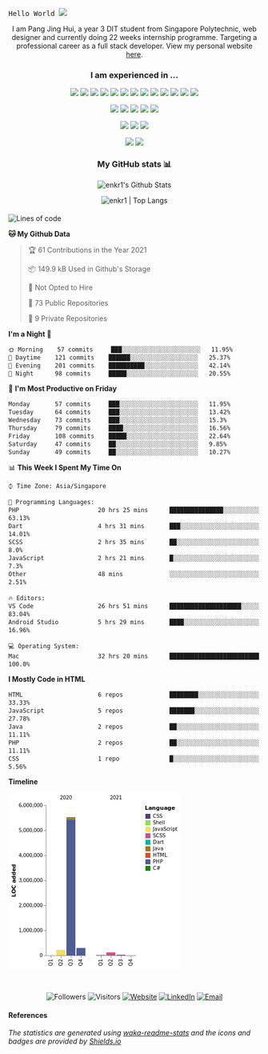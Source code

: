 <samp>Hello World <img src="https://media.giphy.com/media/hvRJCLFzcasrR4ia7z/giphy.gif" width="25px"></samp>

<p align="center">
<!--   <samp> -->
  I am Pang Jing Hui, a year 3 DIT student from Singapore Polytechnic, web designer and currently doing 22 weeks internship programme. 
  Targeting a professional career as a full stack developer. 
  View my personal website <a href="https://enkr.business" target="_blank">here</a>.
<!--   </samp> -->
</p>

<h3 align="center">
<!--   <samp> -->
    I am experienced in ... 
<!--   </samp> -->
</h3>

<p align="center">
  <img src="http://img.shields.io/badge/-Java-F89820?style=flat&logo=java&logoColor=white">
  <img src="http://img.shields.io/badge/-PHP-8993be?style=flat&logo=php&logoColor=white">
  <img src="https://img.shields.io/badge/-C%23-e6000d?style=flat&logo=c-sharp&logoColor=ffffff">
  <img src="https://img.shields.io/badge/-Dart-0082C8?style=flat&logo=dart&logoColor=ffffff">
  <img src="https://img.shields.io/badge/-JavaScript-eed718?style=flat&logo=javascript&logoColor=ffffff">
  <img src="https://img.shields.io/badge/-JQuery-blue?style=flat&logo=jquery&logoColor=ffffff">
  <img src="https://img.shields.io/badge/-HTML5-E34F26?style=flat&logo=html5&logoColor=white">
  <img src="https://img.shields.io/badge/-CSS3-1572B6?style=flat&logo=css3&logoColor=white">
  <img src="https://img.shields.io/badge/-Sass-cc6699?style=flat&logo=sass&logoColor=ffffff">
  <img src="https://img.shields.io/badge/-Bootstrap-563D7C?style=flat&logo=bootstrap&logoColor=white">
  <img src="http://img.shields.io/badge/-WordPress-blue?style=flat&logo=wordpress&logoColor=white">
  <img src="https://img.shields.io/badge/-MySQL-00758F?style=flat&logo=mysql&logoColor=FFFFFF">
  <img src="https://img.shields.io/badge/-Firebase-FFA611?style=flat&logo=firebase&logoColor=FFFFFF">
</p>

<p align="center">
  <img src="http://img.shields.io/badge/-Git-black?style=flat&logo=git&logoColor=f34f29">
  <img src="http://img.shields.io/badge/-Github-black?style=flat&logo=github&logoColor=FFFFFF">
  <img src="http://img.shields.io/badge/-Android%20Studio-black?style=flat&logo=android%20studio&logoColor=669933">
  <img src="http://img.shields.io/badge/-VS%20Code-black?style=flat&logo=visual%20studio%20code&logoColor=007ACC">
  <img src="http://img.shields.io/badge/-Docker-black?style=flat&logo=docker&logoColor=0db7ed">
</p>

<p align="center">
  <img src="http://img.shields.io/badge/-Photoshop-black?style=flat&logo=adobe-photoshop&logoColor=4FCCFE">
  <img src="http://img.shields.io/badge/-Illustrator-black?style=flat&logo=adobe-illustrator&logoColor=F2781D">
  <img src="http://img.shields.io/badge/-XD-black?style=flat&logo=adobe-XD&logoColor=FF61F6">
</p>

<!--   <img src="http://img.shields.io/badge/-Google%20Cloud%20Platform-4285F4?style=flat&logo=google%20cloud&logoColor=white"> -->
<!--   <img src="https://img.shields.io/badge/-React-000000?style=flat&logo=react&logoColor=00c8ff"> -->
<!-- <img src="https://img.shields.io/badge/-Progressive Web Apps-5A0FC8?style=flat"> -->
<!--   <img src="https://img.shields.io/badge/-C%20&%20C++-659ad2?style=flat&logo=c%2B%2B&logoColor=ffffff"> -->
<!--   <img src="https://img.shields.io/badge/-Python-black?style=flat&logo=python&logoColor=white">  -->

<!-- <h3 align="center">Software Development Life Cycle (SDLC)</h3> -->

<p align="center">
  <img src="https://img.shields.io/badge/-Agile-5A0FC8?style=flat">
  <img src="https://img.shields.io/badge/-KanBan-5A0FC8?style=flat">
<!--   <img src="https://img.shields.io/badge/-Agile-5A0FC8?style=flat">   -->
</p>

<div>
  
  <h3 align="center">
<!--     <samp> -->
      My GitHub stats 📊
<!--     </samp> -->
  </h3>
  
  <p align="center">
    <img alt="enkr1's Github Stats" src="https://github-readme-stats.vercel.app/api?username=enkr1&show_icons=true&hide_border=true&count_private=true&show_icons=true&theme=tokyonight" />
  </p>

  <p align="center">
    <img src="https://github-readme-stats.vercel.app/api/top-langs/?username=enkr1&layout=compact&hide_border=true&count_private=true&langs_count=10&theme=tokyonight" alt="enkr1 | Top Langs" />
  </p>

<!--   <p align="center">
    <img src="https://github-readme-stats.vercel.app/api/wakatime?username=enkr1&theme=tokyonight" alt="enkr1 | WakaTime Stats" />
  </p> -->
  
</div>
  
<!-- <details>
  <summary> -->
   <h4 align="center">
<!--     <samp> -->
<!--       Click to view other statistics from WakaTime ... -->
<!--     </samp> -->
  </h4>
<!--   </summary>
  <br> -->
  

<!--START_SECTION:waka-->
![Lines of code](https://img.shields.io/badge/From%20Hello%20World%20I%27ve%20Written-6.0%20million%20lines%20of%20code-blue)

**🐱 My Github Data** 

> 🏆 61 Contributions in the Year 2021
 > 
> 📦 149.9 kB Used in Github's Storage 
 > 
> 🚫 Not Opted to Hire
 > 
> 📜 73 Public Repositories 
 > 
> 🔑 9 Private Repositories  
 > 
**I'm a Night 🦉** 

```text
🌞 Morning    57 commits     ███░░░░░░░░░░░░░░░░░░░░░░   11.95% 
🌆 Daytime    121 commits    ██████░░░░░░░░░░░░░░░░░░░   25.37% 
🌃 Evening    201 commits    ██████████░░░░░░░░░░░░░░░   42.14% 
🌙 Night      98 commits     █████░░░░░░░░░░░░░░░░░░░░   20.55%

```
📅 **I'm Most Productive on Friday** 

```text
Monday       57 commits     ███░░░░░░░░░░░░░░░░░░░░░░   11.95% 
Tuesday      64 commits     ███░░░░░░░░░░░░░░░░░░░░░░   13.42% 
Wednesday    73 commits     ███░░░░░░░░░░░░░░░░░░░░░░   15.3% 
Thursday     79 commits     ████░░░░░░░░░░░░░░░░░░░░░   16.56% 
Friday       108 commits    █████░░░░░░░░░░░░░░░░░░░░   22.64% 
Saturday     47 commits     ██░░░░░░░░░░░░░░░░░░░░░░░   9.85% 
Sunday       49 commits     ██░░░░░░░░░░░░░░░░░░░░░░░   10.27%

```


📊 **This Week I Spent My Time On** 

```text
⌚︎ Time Zone: Asia/Singapore

💬 Programming Languages: 
PHP                      20 hrs 25 mins      ███████████████░░░░░░░░░░   63.13% 
Dart                     4 hrs 31 mins       ███░░░░░░░░░░░░░░░░░░░░░░   14.01% 
SCSS                     2 hrs 35 mins       ██░░░░░░░░░░░░░░░░░░░░░░░   8.0% 
JavaScript               2 hrs 21 mins       █░░░░░░░░░░░░░░░░░░░░░░░░   7.3% 
Other                    48 mins             ░░░░░░░░░░░░░░░░░░░░░░░░░   2.51%

🔥 Editors: 
VS Code                  26 hrs 51 mins      ████████████████████░░░░░   83.04% 
Android Studio           5 hrs 29 mins       ████░░░░░░░░░░░░░░░░░░░░░   16.96%

💻 Operating System: 
Mac                      32 hrs 20 mins      █████████████████████████   100.0%

```

**I Mostly Code in HTML** 

```text
HTML                     6 repos             ████████░░░░░░░░░░░░░░░░░   33.33% 
JavaScript               5 repos             ███████░░░░░░░░░░░░░░░░░░   27.78% 
Java                     2 repos             ██░░░░░░░░░░░░░░░░░░░░░░░   11.11% 
PHP                      2 repos             ██░░░░░░░░░░░░░░░░░░░░░░░   11.11% 
CSS                      1 repo              █░░░░░░░░░░░░░░░░░░░░░░░░   5.56%

```


**Timeline**

![Chart not found](https://raw.githubusercontent.com/enkr1/enkr1/master/charts/bar_graph.png) 


<!--END_SECTION:waka-->

<!-- </details> -->

<br>

<div align="center">
  <p> 
  <img src="https://img.shields.io/github/followers/enkr1?label=Follow&style=social" alt="Followers" />
  <img src="https://visitor-badge.glitch.me/badge?page_id=enkr1.enkr1" alt="Visitors" />
  <a href="https://enkr.business/" target="_blank"><img alt="Website" src="https://img.shields.io/badge/Website-enkr.business-blue?style=flat&logo=google-chrome"></a>
  <a href="https://www.linkedin.com/in/jinghuipang/" target="_blank"><img alt="LinkedIn" src="https://img.shields.io/badge/LinkedIn-@jinghuipang-blue?style=flat&logo=linkedin"></a>
  <a href="mailto:enkr99@gmail.com"><img alt="Email" src="https://img.shields.io/badge/Email-enkr99@gmail.com-blue?style=flat&logo=gmail"></a>
  </p>
</div>

#### References
<p><i>The statistics are generated using <a href="https://github.com/anmol098/waka-readme-stats">waka-readme-stats</a> and the icons and badges are provided by <a href="https://shields.io/">Shields.io</a></i></p>

